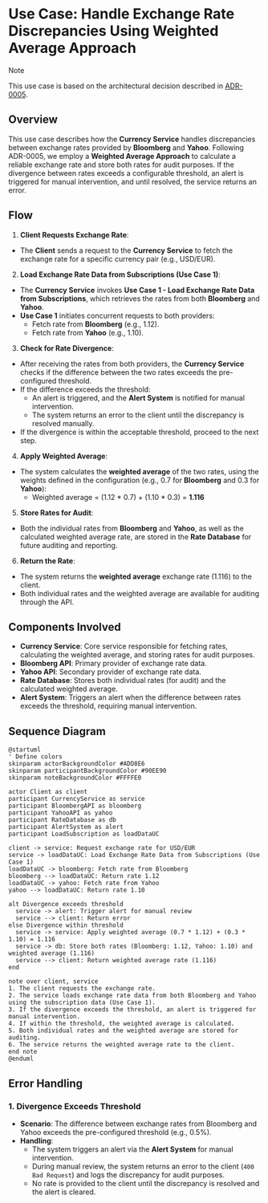 # Use Case: Handle Exchange Rate Discrepancies Using Weighted Average Approach

> [!NOTE]
> This use case is based on the architectural decision described in [ADR-0005](../../docs/ADR/decisions/0005-handling-divergence-in-exchange-rates-between-providers.md).

## Overview

This use case describes how the **Currency Service** handles discrepancies between exchange rates provided 
by **Bloomberg** and **Yahoo**. Following ADR-0005, we employ a **Weighted Average Approach** to calculate 
a reliable exchange rate and store both rates for audit purposes. If the divergence between rates exceeds 
a configurable threshold, an alert is triggered for manual intervention, and until resolved, 
the service returns an error.

## Flow

1. **Client Requests Exchange Rate**:

  - The **Client** sends a request to the **Currency Service** to fetch the exchange rate for a specific currency pair (e.g., USD/EUR).

2. **Load Exchange Rate Data from Subscriptions (Use Case 1)**:

  - The **Currency Service** invokes **Use Case 1 - Load Exchange Rate Data from Subscriptions**, which retrieves the rates from both **Bloomberg** and **Yahoo**.
  - **Use Case 1** initiates concurrent requests to both providers:
    - Fetch rate from **Bloomberg** (e.g., 1.12).
    - Fetch rate from **Yahoo** (e.g., 1.10).

3. **Check for Rate Divergence**:

  - After receiving the rates from both providers, the **Currency Service** checks if the difference between the two rates exceeds the pre-configured threshold.
  - If the difference exceeds the threshold:
    - An alert is triggered, and the **Alert System** is notified for manual intervention.
    - The system returns an error to the client until the discrepancy is resolved manually.
  - If the divergence is within the acceptable threshold, proceed to the next step.

4. **Apply Weighted Average**:

  - The system calculates the **weighted average** of the two rates, using the weights defined in the configuration (e.g., 0.7 for **Bloomberg** and 0.3 for **Yahoo**):
    - Weighted average = (1.12 * 0.7) + (1.10 * 0.3) = **1.116**

5. **Store Rates for Audit**:

  - Both the individual rates from **Bloomberg** and **Yahoo**, as well as the calculated weighted average rate, are stored in the **Rate Database** for future auditing and reporting.

6. **Return the Rate**:

  - The system returns the **weighted average** exchange rate (1.116) to the client.
  - Both individual rates and the weighted average are available for auditing through the API.

## Components Involved

- **Currency Service**: Core service responsible for fetching rates, calculating the weighted average, and storing rates for audit purposes.
- **Bloomberg API**: Primary provider of exchange rate data.
- **Yahoo API**: Secondary provider of exchange rate data.
- **Rate Database**: Stores both individual rates (for audit) and the calculated weighted average.
- **Alert System**: Triggers an alert when the difference between rates exceeds the threshold, requiring manual intervention.

## Sequence Diagram

```plantuml
@startuml
' Define colors
skinparam actorBackgroundColor #ADD8E6
skinparam participantBackgroundColor #90EE90
skinparam noteBackgroundColor #FFFFE0

actor Client as client
participant CurrencyService as service
participant BloombergAPI as bloomberg
participant YahooAPI as yahoo
participant RateDatabase as db
participant AlertSystem as alert
participant LoadSubscription as loadDataUC

client -> service: Request exchange rate for USD/EUR
service -> loadDataUC: Load Exchange Rate Data from Subscriptions (Use Case 1)
loadDataUC -> bloomberg: Fetch rate from Bloomberg
bloomberg --> loadDataUC: Return rate 1.12
loadDataUC -> yahoo: Fetch rate from Yahoo
yahoo --> loadDataUC: Return rate 1.10

alt Divergence exceeds threshold
  service -> alert: Trigger alert for manual review
  service --> client: Return error
else Divergence within threshold
  service -> service: Apply weighted average (0.7 * 1.12) + (0.3 * 1.10) = 1.116
  service -> db: Store both rates (Bloomberg: 1.12, Yahoo: 1.10) and weighted average (1.116)
  service --> client: Return weighted average rate (1.116)
end

note over client, service
1. The client requests the exchange rate.
2. The service loads exchange rate data from both Bloomberg and Yahoo using the subscription data (Use Case 1).
3. If the divergence exceeds the threshold, an alert is triggered for manual intervention.
4. If within the threshold, the weighted average is calculated.
5. Both individual rates and the weighted average are stored for auditing.
6. The service returns the weighted average rate to the client.
end note
@enduml
```

## Error Handling

### 1. Divergence Exceeds Threshold

- **Scenario**: The difference between exchange rates from Bloomberg and Yahoo exceeds the pre-configured threshold (e.g., 0.5%).
- **Handling**:
  - The system triggers an alert via the **Alert System** for manual intervention.
  - During manual review, the system returns an error to the client (`400 Bad Request`) and logs the discrepancy for audit purposes.
  - No rate is provided to the client until the discrepancy is resolved and the alert is cleared.
